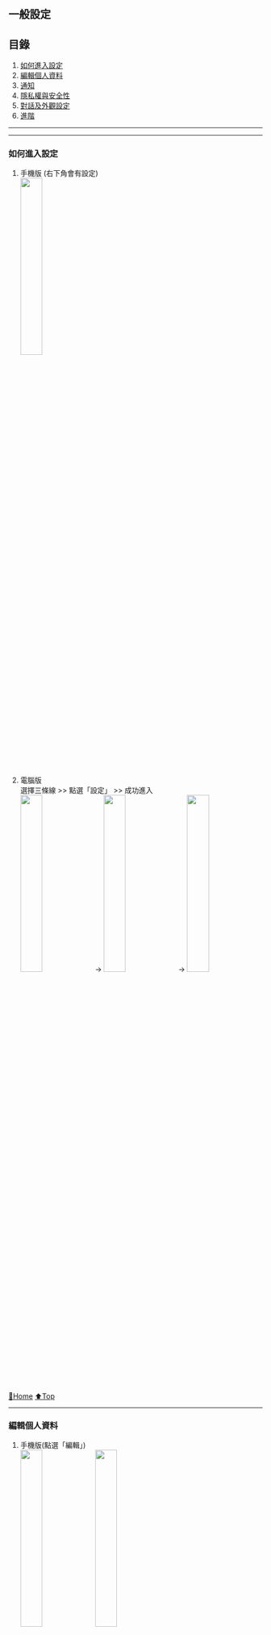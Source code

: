 ## 一般設定

## 目錄
1) [如何進入設定](#如何進入設定)
2) [編輯個人資料](#編輯個人資料)
3) [通知](#通知)
4) [隱私權與安全性](#隱私權與安全性)
5) [對話及外觀設定](#對話及外觀設定)
6) [進階](#進階)

---
---

### 如何進入設定
1) 手機版 (右下角會有設定)   
    <img src="./assets/2_1_phone_setting.jpeg" width="30%">

2) 電腦版  
    選擇三條線 >> 點選「設定」 >> 成功進入  
    <img src="./assets/2_1_cmp_setting_1.png" width="30%"> →
    <img src="./assets/2_1_cmp_setting_2.png" width="30%"> →
    <img src="./assets/2_1_cmp_setting_3.png" width="30%">

[🔱Home](../README.md)  [⬆️Top](#目錄)

---

### 編輯個人資料
1) 手機版(點選「編輯」)  
    <img src="./assets/2_1_phone_profile_setting_1.jpeg" width="30%">
    <img src="./assets/2_1_phone_profile_setting_2.jpeg" width="30%">
    1) 可更換頭像
    2) 可更換名字及姓氏
    3) 可輸人個簽(印象中上限應該是70字)
    4) 可更換手機號碼
    5) 可更換使用者名稱(等同於Line的ID，但Line是一旦確認後即不可更改)
    6) 可新增其他的帳戶在同一隻手機裡
    7) 可登出(資料不像Line是綁定手機，若Line一登出資料全不見；TG重新登入後資料仍在)

2) 電腦版(點選「編輯個人資料」)  
    <img src="./assets/2_1_cmp_profile_setting_1.png" width="30%">
    <img src="./assets/2_1_cmp_profile_setting_2.png" width="30%">
    1) 可更換頭像
    2) 可更換名字及姓氏
    3) 可更換手機號碼
    4) 可更換使用者名稱(等同於Line的ID，但Line是一旦確認後即不可更改)
    5) 可輸人個簽(上限70字)
    6) 亦可登出(但不在這個頁面)

[🔱Home](../README.md)  [⬆️Top](#目錄)

---

### 通知
1) 手機版(點選「通知與音效」)    
    1) 可設定「訊息通知」、「群組通知」、「頻道通知」、「應用內通知」、「未讀數量標記」等
    2) 這些通知與平板上的設定會同步(綁定帳號)  

2) 電腦版(點選「通知」)   
    1) 可設定「對話通知」、「未讀標記」、「事件通知」

[🔱Home](../README.md)  [⬆️Top](#目錄)

---

### 隱私權與安全性
1) 手機版(點選「隱私權與安全性」)  
    Telegram在隱私方面做得其實滿周全的，現在「黑名單新增」、「已登入的網站追蹤」、「兩步驟驗證(這跟Apple很像)」，以及可隱藏自己的電話號碼或者新增例外等設定。    

    其實有一點要注意的是，軟體設有「自動刪除我的帳號」，預設為6個月內若都沒有登入帳號的話，系統即為自動將您的帳號刪除，以防藏匿幽靈帳號。  

    「資料設定」的部份，因是使用手機號碼註冊，所以可選擇是否同步聯絡人資訊，同時也可「清除付款等資訊」。  

    「上次上線 & 上線狀態」，也可以設定分享範圍喔~

2) 電腦版(點選「隱私權與安全性」)   
    大部份與手機版是一樣的，這邊舉些不一樣的。   
    1) 作用中的工作階段：可顯示您的帳號目前在哪些裝置登入、IP位址、使用的軟體版本、裝置資訊、最後上線時間，當覺得登入資訊異常，亦可直接將其登出。
    2) 敏感內容：可過濾公共頻道中的敏感內容
    

[🔱Home](../README.md)  [⬆️Top](#目錄)

---

### 對話及外觀設定
1) 手機版(點選「外觀」)  
    <img src="./assets/2_1_phone_chat_setting_1.jpeg" width="30%">
    <img src="./assets/2_1_phone_chat_setting_2.jpeg" width="30%">
    1) 可客製化軟體整個顏色
    2) 設定對話背景
    3) 排程「夜晚模式」：時間到了，會自動轉換顏色
    4) 文字大小
    5) App圖示：可更換不同樣式的app icon 
    6) 放大表情符號
    7) 減少動畫
    8) 建立新主題(點選右上角的加號)

2) 電腦版(點選「對話」)   
    <img src="./assets/2_1_cmp_chat_setting_1.png" width="30%">
    <img src="./assets/2_1_cmp_chat_setting_2.png" width="30%">  
    大致上與手機版相同。  
    1) 訊息發送方式可選擇「Enter」或「Cmd+Enter」。

[🔱Home](../README.md)  [⬆️Top](#目錄)

---

### 進階

進階的功能我覺得是非常重要的!!
主要是設定「連線類型」、「數據儲存空間」、「媒體自動下載」、「版本更新」等。

1) 手機版(點選「數據與儲存空間」)  
    <img src="./assets/2_1_phone_storage_setting_1.PNG" width="30%">
    <img src="./assets/2_1_phone_storage_setting_2.PNG" width="30%">  
    1) 儲存空間使用量：設定在裝置上媒體的保留時間、可一次清除快取、各別清除快取
    2) 檢視網路使用量
    3) 媒體的下載方式(使用行動數據 or Wi-Fi)
    4) 自動播放媒體設定
    5) 其他：開啟連結的應用程式、背景下載媒體等

2) 電腦版(點選「進階」)   
    <img src="./assets/2_1_cmp_advanced_setting_1.png" width="30%">
    <img src="./assets/2_1_cmp_advanced_setting_2.png" width="30%">  
    1) 網路與Proxy：網路連線方式，預設為TCP，詳細內容可再上網找，沒事別亂更改。
    2) 數據與儲存空間：
        - 若沒有開啟「詢問每個檔案的儲存位置」，只要當你進到一個聊天室，系統就會自動將聊天室裡的檔案自動下載至  
        `Download/Telegram/` 這一個資料夾中。
        - 管理本地儲存：TG在裝置上只會暫存共享內容、貼圖等資料，文字的訊息都是存在官方的伺服器，因此不會佔使用者太多的空間。  
        且能手動刪除暫存，或設定自動清除。
        - **匯出Telegram資料**(這個超重要!!)：手機版並沒有這個功能，這就是「備份」。可匯出的資料如下：  
            - 帳號資訊
            - 聯絡人清單
            - 對話匯出：還能選擇個人、機器人、群組(還可只選擇只要匯出自己的對話)、頻道
            - 媒體匯出：照片、影片、語音、影像、貼圖、GIF、檔案(大小限制還可自行設定)
            - **位置和格式**：可選「HTML(網頁模式)」、「JSON(程式語言用的一個物件格式)」。  
                這個是我超愛的地方，完勝Line，我曾經輸出成網頁模式，一整個看了就是舒服，會覺得看備份檔，尤如在軟體中看聊天紀錄一樣，完全視覺化，不如Line只能單一備份成文字檔輸出而已。
            - 其他

[🔱Home](../README.md)  [⬆️Top](#目錄)

---
### [⬅️2-1中文化設定](./2-1中文化設定.md) | [2-3私人雲端(儲存的訊息)➡️](./2-3私人雲端(儲存的訊息).md)